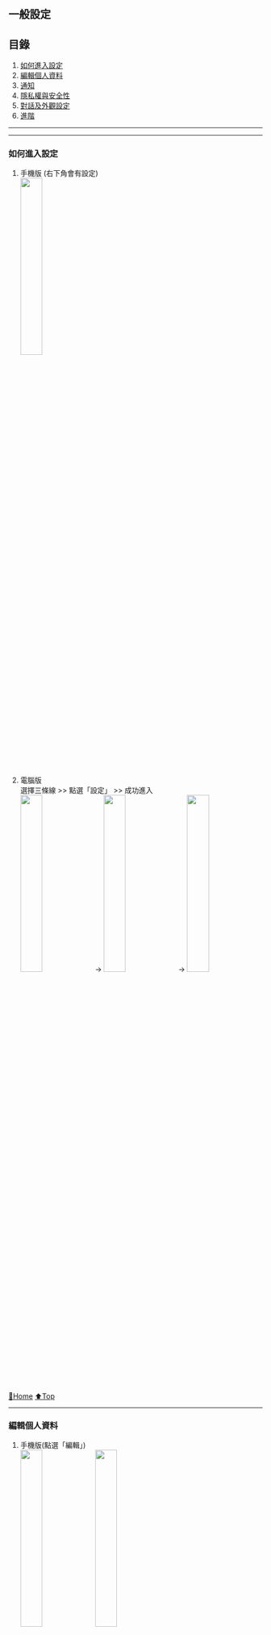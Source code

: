 ## 一般設定

## 目錄
1) [如何進入設定](#如何進入設定)
2) [編輯個人資料](#編輯個人資料)
3) [通知](#通知)
4) [隱私權與安全性](#隱私權與安全性)
5) [對話及外觀設定](#對話及外觀設定)
6) [進階](#進階)

---
---

### 如何進入設定
1) 手機版 (右下角會有設定)   
    <img src="./assets/2_1_phone_setting.jpeg" width="30%">

2) 電腦版  
    選擇三條線 >> 點選「設定」 >> 成功進入  
    <img src="./assets/2_1_cmp_setting_1.png" width="30%"> →
    <img src="./assets/2_1_cmp_setting_2.png" width="30%"> →
    <img src="./assets/2_1_cmp_setting_3.png" width="30%">

[🔱Home](../README.md)  [⬆️Top](#目錄)

---

### 編輯個人資料
1) 手機版(點選「編輯」)  
    <img src="./assets/2_1_phone_profile_setting_1.jpeg" width="30%">
    <img src="./assets/2_1_phone_profile_setting_2.jpeg" width="30%">
    1) 可更換頭像
    2) 可更換名字及姓氏
    3) 可輸人個簽(印象中上限應該是70字)
    4) 可更換手機號碼
    5) 可更換使用者名稱(等同於Line的ID，但Line是一旦確認後即不可更改)
    6) 可新增其他的帳戶在同一隻手機裡
    7) 可登出(資料不像Line是綁定手機，若Line一登出資料全不見；TG重新登入後資料仍在)

2) 電腦版(點選「編輯個人資料」)  
    <img src="./assets/2_1_cmp_profile_setting_1.png" width="30%">
    <img src="./assets/2_1_cmp_profile_setting_2.png" width="30%">
    1) 可更換頭像
    2) 可更換名字及姓氏
    3) 可更換手機號碼
    4) 可更換使用者名稱(等同於Line的ID，但Line是一旦確認後即不可更改)
    5) 可輸人個簽(上限70字)
    6) 亦可登出(但不在這個頁面)

[🔱Home](../README.md)  [⬆️Top](#目錄)

---

### 通知
1) 手機版(點選「通知與音效」)    
    1) 可設定「訊息通知」、「群組通知」、「頻道通知」、「應用內通知」、「未讀數量標記」等
    2) 這些通知與平板上的設定會同步(綁定帳號)  

2) 電腦版(點選「通知」)   
    1) 可設定「對話通知」、「未讀標記」、「事件通知」

[🔱Home](../README.md)  [⬆️Top](#目錄)

---

### 隱私權與安全性
1) 手機版(點選「隱私權與安全性」)  
    Telegram在隱私方面做得其實滿周全的，現在「黑名單新增」、「已登入的網站追蹤」、「兩步驟驗證(這跟Apple很像)」，以及可隱藏自己的電話號碼或者新增例外等設定。    

    其實有一點要注意的是，軟體設有「自動刪除我的帳號」，預設為6個月內若都沒有登入帳號的話，系統即為自動將您的帳號刪除，以防藏匿幽靈帳號。  

    「資料設定」的部份，因是使用手機號碼註冊，所以可選擇是否同步聯絡人資訊，同時也可「清除付款等資訊」。  

    「上次上線 & 上線狀態」，也可以設定分享範圍喔~

2) 電腦版(點選「隱私權與安全性」)   
    大部份與手機版是一樣的，這邊舉些不一樣的。   
    1) 作用中的工作階段：可顯示您的帳號目前在哪些裝置登入、IP位址、使用的軟體版本、裝置資訊、最後上線時間，當覺得登入資訊異常，亦可直接將其登出。
    2) 敏感內容：可過濾公共頻道中的敏感內容
    

[🔱Home](../README.md)  [⬆️Top](#目錄)

---

### 對話及外觀設定
1) 手機版(點選「外觀」)  
    <img src="./assets/2_1_phone_chat_setting_1.jpeg" width="30%">
    <img src="./assets/2_1_phone_chat_setting_2.jpeg" width="30%">
    1) 可客製化軟體整個顏色
    2) 設定對話背景
    3) 排程「夜晚模式」：時間到了，會自動轉換顏色
    4) 文字大小
    5) App圖示：可更換不同樣式的app icon 
    6) 放大表情符號
    7) 減少動畫
    8) 建立新主題(點選右上角的加號)

2) 電腦版(點選「對話」)   
    <img src="./assets/2_1_cmp_chat_setting_1.png" width="30%">
    <img src="./assets/2_1_cmp_chat_setting_2.png" width="30%">  
    大致上與手機版相同。  
    1) 訊息發送方式可選擇「Enter」或「Cmd+Enter」。

[🔱Home](../README.md)  [⬆️Top](#目錄)

---

### 進階

進階的功能我覺得是非常重要的!!
主要是設定「連線類型」、「數據儲存空間」、「媒體自動下載」、「版本更新」等。

1) 手機版(點選「數據與儲存空間」)  
    <img src="./assets/2_1_phone_storage_setting_1.PNG" width="30%">
    <img src="./assets/2_1_phone_storage_setting_2.PNG" width="30%">  
    1) 儲存空間使用量：設定在裝置上媒體的保留時間、可一次清除快取、各別清除快取
    2) 檢視網路使用量
    3) 媒體的下載方式(使用行動數據 or Wi-Fi)
    4) 自動播放媒體設定
    5) 其他：開啟連結的應用程式、背景下載媒體等

2) 電腦版(點選「進階」)   
    <img src="./assets/2_1_cmp_advanced_setting_1.png" width="30%">
    <img src="./assets/2_1_cmp_advanced_setting_2.png" width="30%">  
    1) 網路與Proxy：網路連線方式，預設為TCP，詳細內容可再上網找，沒事別亂更改。
    2) 數據與儲存空間：
        - 若沒有開啟「詢問每個檔案的儲存位置」，只要當你進到一個聊天室，系統就會自動將聊天室裡的檔案自動下載至  
        `Download/Telegram/` 這一個資料夾中。
        - 管理本地儲存：TG在裝置上只會暫存共享內容、貼圖等資料，文字的訊息都是存在官方的伺服器，因此不會佔使用者太多的空間。  
        且能手動刪除暫存，或設定自動清除。
        - **匯出Telegram資料**(這個超重要!!)：手機版並沒有這個功能，這就是「備份」。可匯出的資料如下：  
            - 帳號資訊
            - 聯絡人清單
            - 對話匯出：還能選擇個人、機器人、群組(還可只選擇只要匯出自己的對話)、頻道
            - 媒體匯出：照片、影片、語音、影像、貼圖、GIF、檔案(大小限制還可自行設定)
            - **位置和格式**：可選「HTML(網頁模式)」、「JSON(程式語言用的一個物件格式)」。  
                這個是我超愛的地方，完勝Line，我曾經輸出成網頁模式，一整個看了就是舒服，會覺得看備份檔，尤如在軟體中看聊天紀錄一樣，完全視覺化，不如Line只能單一備份成文字檔輸出而已。
            - 其他

[🔱Home](../README.md)  [⬆️Top](#目錄)

---
### [⬅️2-1中文化設定](./2-1中文化設定.md) | [2-3私人雲端(儲存的訊息)➡️](./2-3私人雲端(儲存的訊息).md)